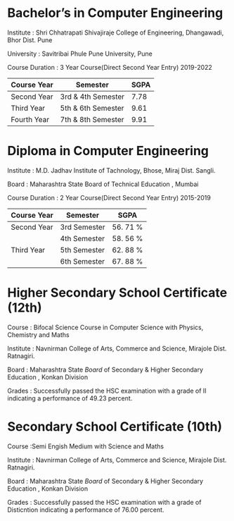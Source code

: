 # Bachelor’s in Computer Engineering

Institute : Shri Chhatrapati Shivajiraje College of Engineering, Dhangawadi, Bhor Dist. Pune

University : Savitribai Phule Pune University, Pune

Course Duration : 3 Year Course(Direct Second Year Entry) 2019-2022

| Course Year | Semester | SGPA |
| --- | --- | --- |
| Second Year | 3rd & 4th Semester | 7.78 |
| Third Year | 5th & 6th Semester | 9.61 |
| Fourth Year | 7th & 8th Semester | 9.91 |

# Diploma in Computer Engineering

Institute : M.D. Jadhav Institute of Tachnology, Bhose, Miraj Dist. Sangli.

Board : Maharashtra State Board of Technical Education , Mumbai

Course Duration : 2 Year Course(Direct Second Year Entry) 2015-2019

| Course Year | Semester | SGPA |
| --- | --- | --- |
| Second Year | 3rd Semester | 56. 71 % |
|     | 4th Semester | 58. 56 % |
| Third Year | 5th Semester | 62. 88 % |
|     | 6th Semester | 67. 88 % |

# Higher Secondary School Certificate (12th)

Course : Bifocal Science Course in Computer Science with Physics, Chemistry and Maths

Institute : Navnirman College of Arts, Commerce and Science, Mirajole Dist. Ratnagiri.

Board : Maharashtra State *Board* of Secondary & Higher Secondary Education , Konkan Division

Grades : Successfully passed the HSC examination with a grade of II indicating a performance of 49.23 percent.

# Secondary School Certificate (10th)

Course :Semi Engish Medium with Science and Maths

Institute : Navnirman College of Arts, Commerce and Science, Mirajole Dist. Ratnagiri.

Board : Maharashtra State *Board* of Secondary & Higher Secondary Education , Konkan Division

Grades : Successfully passed the HSC examination with a grade of Disticntion indicating a performance of 76.00 percent.
